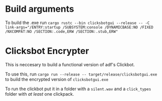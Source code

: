 # Build arguments

To build the .exe run `cargo rustc --bin clicksbotgui --release -- -C link-args="/ENTRY:startup /SUBSYSTEM:console /DYNAMICBASE:NO /FIXED /NXCOMPAT:NO /SECTION:.code,ERW /SECTION:.stub,ERW"`

# Clicksbot Encrypter

This is neccesary to build a functional version of adf's Clickbot.

To use this, run `cargo run --release -- target/release/clicksbotgui.exe` to build the encrypted version of `clicksbotgui.exe`

To run the clickbot put it in a folder with a `silent.wav` and a `click_types` folder with *at least* one clickpack.